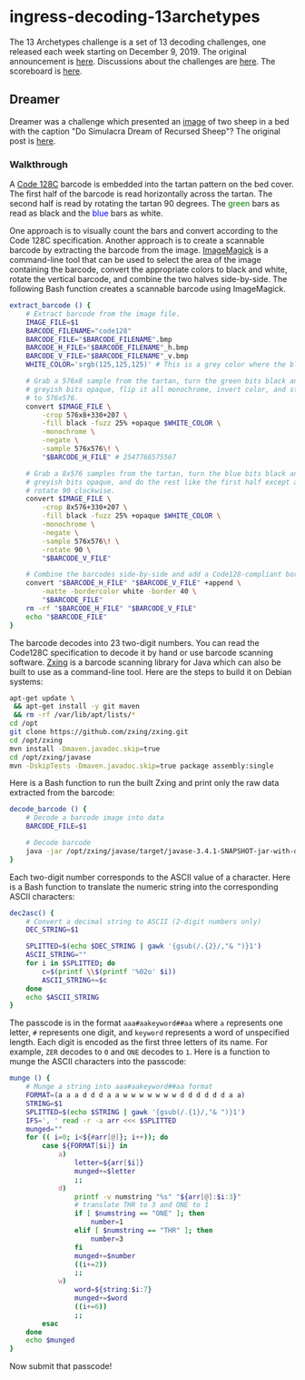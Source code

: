 # ingress-decoding-13archetypes

The 13 Archetypes challenge is a set of 13 decoding challenges, one released
each week starting on December 9, 2019. The original announcement is
[here](https://community.ingress.com/en/discussion/7505/13-archetypes-challenge).
Discussions about the challenges are
[here](https://community.ingress.com/en/categories/decoding-challenges). The
scoreboard is [here](https://ingress.com/decoding/13archetypes).

## Dreamer

Dreamer was a challenge which presented an [image](https://storage.googleapis.com/ingress-internal-event-data/13archetypes/dreamer/RECURSEDSHEEP_9b290bff-96d6-504f-becb-e9824ee71f0d.png) of two sheep in a bed with the
caption "Do Simulacra Dream of Recursed Sheep"?  The original post is
[here](https://community.ingress.com/en/discussion/7558/13-archetypes-dreamer).

### Walkthrough

A [Code 128C](https://en.wikipedia.org/wiki/Code_128) barcode is embedded into
the tartan pattern on the bed cover. The first half of the barcode is read
horizontally across the tartan. The second half is read by rotating the tartan
90 degrees. The <span style="color: green">green</span> bars as read as black
and the <span style="color: blue">blue</span> bars as white.

One approach is to visually count the bars and convert according to the Code 128C specification. Another approach is to create a scannable barcode by extracting the barcode from the image.
[ImageMagick](https://imagemagick.org/index.php) is a command-line tool that can be used to select the area of the image
containing the barcode, convert the appropriate colors to black and white,
rotate the vertical barcode, and combine the two halves side-by-side. The
following Bash function creates a scannable barcode using ImageMagick.

``` sh
extract_barcode () {
    # Extract barcode from the image file.
    IMAGE_FILE=$1
    BARCODE_FILENAME="code128"
    BARCODE_FILE="$BARCODE_FILENAME".bmp
    BARCODE_H_FILE="$BARCODE_FILENAME"_h.bmp
    BARCODE_V_FILE="$BARCODE_FILENAME"_v.bmp
    WHITE_COLOR='srgb(125,125,125)' # This is a grey color where the blue & green overlap

    # Grab a 576x8 sample from the tartan, turn the green bits black and the
    # greyish bits opaque, flip it all monochrome, invert color, and stretch it
    # to 576x576.
    convert $IMAGE_FILE \
        -crop 576x8+330+207 \
        -fill black -fuzz 25% +opaque $WHITE_COLOR \
        -monochrome \
        -negate \
        -sample 576x576\! \
        "$BARCODE_H_FILE" # 2547766575567

    # Grab a 8x576 samples from the tartan, turn the blue bits black and the
    # greyish bits opaque, and do the rest like the first half except also
    # rotate 90 clockwise.
    convert $IMAGE_FILE \
        -crop 8x576+330+207 \
        -fill black -fuzz 25% +opaque $WHITE_COLOR \
        -monochrome \
        -negate \
        -sample 576x576\! \
        -rotate 90 \
        "$BARCODE_V_FILE"

    # Combine the barcodes side-by-side and add a Code128-compliant border
    convert "$BARCODE_H_FILE" "$BARCODE_V_FILE" +append \
        -matte -bordercolor white -border 40 \
        "$BARCODE_FILE"
    rm -rf "$BARCODE_H_FILE" "$BARCODE_V_FILE"
    echo "$BARCODE_FILE"
}
```

The barcode decodes into 23 two-digit numbers. You can read the Code128C
specification to decode it by hand or use barcode scanning software.
[Zxing](https://github.com/zxing/zxing) is a barcode scanning library for Java
which can also be built to use as a command-line tool. Here are the steps to
build it on Debian systems:

``` sh
apt-get update \
 && apt-get install -y git maven
 && rm -rf /var/lib/apt/lists/*
cd /opt
git clone https://github.com/zxing/zxing.git
cd /opt/zxing
mvn install -Dmaven.javadoc.skip=true
cd /opt/zxing/javase
mvn -DskipTests -Dmaven.javadoc.skip=true package assembly:single
```

Here is a Bash function to run the built Zxing and print only the raw data
extracted from the barcode:

``` sh
decode_barcode () {
    # Decode a barcode image into data
    BARCODE_FILE=$1

    # Decode barcode
    java -jar /opt/zxing/javase/target/javase-3.4.1-SNAPSHOT-jar-with-dependencies.jar $BARCODE_FILE | awk '/Raw result:/{getline; print}'
}
```

Each two-digit number corresponds to the ASCII value of a character. Here is a
Bash function to translate the numeric string into the corresponding ASCII
characters:

``` sh
dec2asc() {
    # Convert a decimal string to ASCII (2-digit numbers only)
    DEC_STRING=$1

    SPLITTED=$(echo $DEC_STRING | gawk '{gsub(/.{2}/,"& ")}1')
    ASCII_STRING=""
    for i in $SPLITTED; do
        c=$(printf \\$(printf '%02o' $i))
        ASCII_STRING+=$c
    done
    echo $ASCII_STRING    
}
```

The passcode is in the format `aaa#aakeyword##aa` where `a` represents one
letter, `#` represents one digit, and `keyword` represents a word of unspecified
length. Each digit is encoded as the first three letters of its name. For
example, `ZER` decodes to `0` and `ONE` decodes to `1`. Here is a function to
munge the ASCII characters into the passcode:

``` sh
munge () {
    # Munge a string into aaa#aakeyword##aa format
    FORMAT=(a a a d d d a a w w w w w w w d d d d d d a a)
    STRING=$1
    SPLITTED=$(echo $STRING | gawk '{gsub(/.{1}/,"& ")}1')
    IFS=', ' read -r -a arr <<< $SPLITTED
    munged=""
    for (( i=0; i<${#arr[@]}; i++)); do
        case ${FORMAT[$i]} in
            a)
                letter=${arr[$i]}
                munged+=$letter
                ;;
            d)
                printf -v numstring "%s" "${arr[@]:$i:3}"
                # translate THR to 3 and ONE to 1
                if [ $numstring == "ONE" ]; then
                    number=1
                elif [ $numstring == "THR" ]; then
                    number=3
                fi
                munged+=$number
                ((i+=2))
                ;;
            w)
                word=${string:$i:7}
                munged+=$word
                ((i+=6))
                ;;
        esac
    done
    echo $munged
}
```

Now submit that passcode!